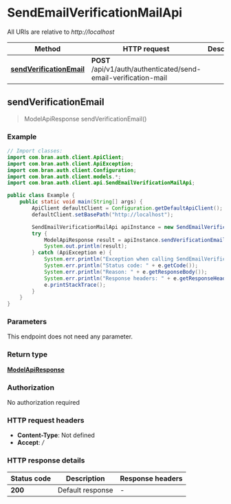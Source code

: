 # SendEmailVerificationMailApi

All URIs are relative to *http://localhost*

| Method | HTTP request | Description |
|------------- | ------------- | -------------|
| [**sendVerificationEmail**](SendEmailVerificationMailApi.md#sendVerificationEmail) | **POST** /api/v1/auth/authenticated/send-email-verification-mail |  |



## sendVerificationEmail

> ModelApiResponse sendVerificationEmail()



### Example

```java
// Import classes:
import com.bran.auth.client.ApiClient;
import com.bran.auth.client.ApiException;
import com.bran.auth.client.Configuration;
import com.bran.auth.client.models.*;
import com.bran.auth.client.api.SendEmailVerificationMailApi;

public class Example {
    public static void main(String[] args) {
        ApiClient defaultClient = Configuration.getDefaultApiClient();
        defaultClient.setBasePath("http://localhost");

        SendEmailVerificationMailApi apiInstance = new SendEmailVerificationMailApi(defaultClient);
        try {
            ModelApiResponse result = apiInstance.sendVerificationEmail();
            System.out.println(result);
        } catch (ApiException e) {
            System.err.println("Exception when calling SendEmailVerificationMailApi#sendVerificationEmail");
            System.err.println("Status code: " + e.getCode());
            System.err.println("Reason: " + e.getResponseBody());
            System.err.println("Response headers: " + e.getResponseHeaders());
            e.printStackTrace();
        }
    }
}
```

### Parameters

This endpoint does not need any parameter.

### Return type

[**ModelApiResponse**](ModelApiResponse.md)

### Authorization

No authorization required

### HTTP request headers

- **Content-Type**: Not defined
- **Accept**: */*


### HTTP response details
| Status code | Description | Response headers |
|-------------|-------------|------------------|
| **200** | Default response |  -  |

